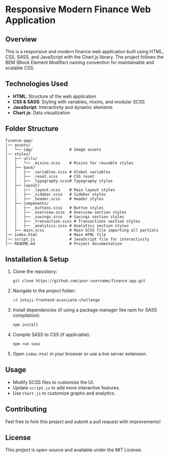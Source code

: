 # Responsive Modern Finance Web Application

## Overview

This is a responsive and modern finance web application built using HTML, CSS, SASS, and JavaScript with the Chart.js library. The project follows the BEM (Block Element Modifier) naming convention for maintainable and scalable CSS.

## Technologies Used

- **HTML**: Structure of the web application
- **CSS & SASS**: Styling with variables, mixins, and modular SCSS
- **JavaScript**: Interactivity and dynamic elements
- **Chart.js**: Data visualization

## Folder Structure

```
finance-app/
│── assets/
│   └── img/                # Image assets
│── styles/
│   ├── utils/
│   │   └── _mixins.scss    # Mixins for reusable styles
│   ├── base/
│   │   ├── _variables.scss # Global variables
│   │   ├── _reset.scss     # CSS reset
│   │   ├── _typography.scss# Typography styles
│   ├── layout/
│   │   ├── _layout.scss    # Main layout styles
│   │   ├── _sidebar.scss   # Sidebar styles
│   │   ├── _header.scss    # Header styles
│   ├── components/
│   │   ├── _buttons.scss   # Button styles
│   │   ├── _overview.scss  # Overview section styles
│   │   ├── _savings.scss   # Savings section styles
│   │   ├── _transaction.scss # Transactions section styles
│   │   ├── _analytics.scss # Analytics section styles
│   ├── main.scss           # Main SCSS file importing all partials
│── index.html              # Main HTML file
│── script.js               # JavaScript file for interactivity
│── README.md               # Project documentation
```

## Installation & Setup

1. Clone the repository:
   ```bash
   git clone https://github.com/your-username/finance-app.git
   ```
2. Navigate to the project folder:
   ```bash
   cd intuji-frontend-associate-challenge
   ```
3. Install dependencies (if using a package manager like npm for SASS compilation):
   ```bash
   npm install
   ```
4. Compile SASS to CSS (if applicable):
   ```bash
   npm run sass
   ```
5. Open `index.html` in your browser or use a live server extension.

## Usage

- Modify SCSS files to customize the UI.
- Update `script.js` to add more interactive features.
- Use `Chart.js` to customize graphs and analytics.

## Contributing

Feel free to fork this project and submit a pull request with improvements!

## License

This project is open-source and available under the MIT License.
